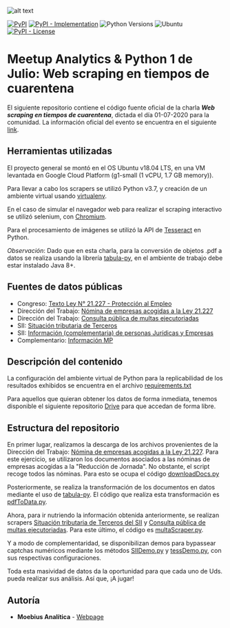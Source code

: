 ![alt text](https://secure.meetupstatic.com/photos/event/8/8/6/5/highres_490894917.jpeg)

[![PyPI](https://img.shields.io/pypi/v/virtualenv?style=flat-square)](https://pypi.org/project/virtualenv)
[![PyPI - Implementation](https://img.shields.io/pypi/implementation/virtualenv?style=flat-square)](https://pypi.org/project/virtualenv)
![Python Versions](https://img.shields.io/badge/Python-3.7-green.svg)
![Ubuntu](https://img.shields.io/badge/Ubuntu-18.04-blue.svg)
[![PyPI - License](https://img.shields.io/pypi/l/virtualenv?style=flat-square)](https://opensource.org/licenses/MIT)


# Meetup Analytics & Python 1 de Julio: Web scraping en tiempos de cuarentena

El siguiente repositorio contiene el código fuente oficial de la charla ***Web scraping en tiempos de cuarentena***, dictada el día 01-07-2020 para la comunidad. La información oficial del evento se encuentra en el siguiente [link](https://www.meetup.com/Analytics-y-Python/events/271358503/).

## Herramientas utilizadas

El proyecto general se montó en el OS Ubuntu v18.04 LTS, en una VM levantada en Google Cloud Platform (g1-small (1 vCPU, 1.7 GB memory)).

Para llevar a cabo los scrapers se utilizó Python v3.7, y creación de un ambiente virtual usando [virtualenv](https://virtualenv.pypa.io/en/latest/installation.html).

En el caso de simular el navegador web para realizar el scraping interactivo se utilizó selenium, con [Chromium](https://chromedriver.chromium.org/).

Para el procesamiento de imágenes se utilizó la API de [Tesseract](https://github.com/tesseract-ocr/tesseract/wiki) en Python.

*Observación*: Dado que en esta charla, para la conversión de objetos .pdf a datos se realiza usando la librería [tabula-py](https://pypi.org/project/tabula-py/), en el ambiente de trabajo debe estar instalado Java 8+.

## Fuentes de datos públicas

* Congreso: [Texto Ley N° 21.227 - Protección al Empleo](https://www.leychile.cl/Navegar?idNorma=1144080)
* Dirección del Trabajo: [Nómina de empresas acogidas a la Ley 21.227](https://www.dt.gob.cl/portal/1626/w3-article-118613.html)
* Dirección del Trabajo: [Consulta pública de multas ejecutoriadas](https://ventanilla.dirtrab.cl/RegistroEmpleador/consultamultas.aspx)
* SII: [Situación tributaria de Terceros](https://zeus.sii.cl/cvc/stc/stc.html)
* SII: [Información (complementaria) de personas Jurídicas y Empresas](http://www.sii.cl/sobre_el_sii/nominapersonasjuridicas.html)
* Complementario: [Información MP](https://api.mercadopublico.cl/modules/api.aspx)

## Descripción del contenido

La configuración del ambiente virtual de Python para la replicabilidad de los resultados exhibidos se encuentra en el archivo [requirements.txt](https://github.com/juakonap/meetup-webscraping/edit/master/requirements.txt)

Para aquellos que quieran obtener los datos de forma inmediata, tenemos disponible el siguiente repositorio [Drive](https://drive.google.com/drive/folders/1WRNEnmRX9uDpkg7SyhW2gd5pplM4FRA4?usp=sharing) para que accedan de forma libre.

## Estructura del repositorio

En primer lugar, realizamos la descarga de los archivos provenientes de la Dirección del Trabajo: [Nómina de empresas acogidas a la Ley 21.227](https://www.dt.gob.cl/portal/1626/w3-article-118613.html). Para este ejercicio, se utilizaron los documentos asociados a las nóminas de empresas acogidas a la "Reducción de Jornada". No obstante, el script recoge todos las nóminas. Para esto se ocupa el código [downloadDocs.py](https://github.com/juakonap/meetup-webscraping/blob/master/src/downloadDocs.py)

Posteriormente, se realiza la transformación de los documentos en datos mediante el uso de [tabula-py](https://pypi.org/project/tabula-py/). El código que realiza esta transformación es [pdfToData.py](https://github.com/juakonap/meetup-webscraping/blob/master/src/pdfToData.py).

Ahora, para ir nutriendo la información obtenida anteriormente, se realizan scrapers [Situación tributaria de Terceros del SII](https://zeus.sii.cl/cvc/stc/stc.html) y [Consulta pública de multas ejecutoriadas](https://ventanilla.dirtrab.cl/RegistroEmpleador/consultamultas.aspx). Para este último, el código es [multaScraper.py](https://github.com/juakonap/meetup-webscraping/blob/master/src/multaScraper.py).

Y a modo de complementaridad, se disponibilizan demos para bypassear captchas numéricos mediante los métodos [SIIDemo.py](https://github.com/juakonap/meetup-webscraping/blob/master/src/SIIDemo.py) y [tessDemo.py](https://github.com/juakonap/meetup-webscraping/blob/master/src/tessDemo.py), con sus respectivas configuraciones.

Toda esta masividad de datos da la oportunidad para que cada uno de Uds. pueda realizar sus análisis. Así que, ¡A jugar!

## Autoría

* **Moebius Analítica** - [Webpage](https://www.moebius-analitica.cl/)
